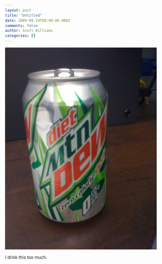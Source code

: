 ```yaml
---
layout: post
title: "Untitled"
date: 2009-08-19T00:00:00.000Z
comments: false
author: Scott Williams
categories: []
---
```

<img alt="I drink this too much." src="./1250675217000.jpg">

I drink this too much.
